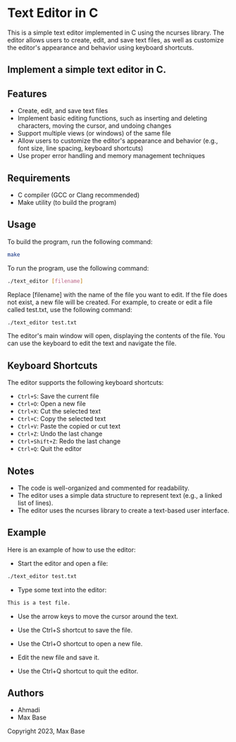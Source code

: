 # Text Editor in C

This is a simple text editor implemented in C using the ncurses library. The editor allows users to create, edit, and save text files, as well as customize the editor's appearance and behavior using keyboard shortcuts.

## Implement a simple text editor in C.

## Features

- Create, edit, and save text files
- Implement basic editing functions, such as inserting and deleting characters, moving the cursor, and undoing changes
- Support multiple views (or windows) of the same file
- Allow users to customize the editor's appearance and behavior (e.g., font size, line spacing, keyboard shortcuts)
- Use proper error handling and memory management techniques

## Requirements

- C compiler (GCC or Clang recommended)
- Make utility (to build the program)

## Usage

To build the program, run the following command:

```bash
make
```

To run the program, use the following command:

```bash
./text_editor [filename]
```

Replace [filename] with the name of the file you want to edit. If the file does not exist, a new file will be created. For example, to create or edit a file called test.txt, use the following command:

```bash
./text_editor test.txt
```

The editor's main window will open, displaying the contents of the file. You can use the keyboard to edit the text and navigate the file.

## Keyboard Shortcuts

The editor supports the following keyboard shortcuts:

- `Ctrl+S`: Save the current file
- `Ctrl+O`: Open a new file
- `Ctrl+X`: Cut the selected text
- `Ctrl+C`: Copy the selected text
- `Ctrl+V`: Paste the copied or cut text
- `Ctrl+Z`: Undo the last change
- `Ctrl+Shift+Z`: Redo the last change
- `Ctrl+Q`: Quit the editor

## Notes

- The code is well-organized and commented for readability.
- The editor uses a simple data structure to represent text (e.g., a linked list of lines).
- The editor uses the ncurses library to create a text-based user interface.

## Example

Here is an example of how to use the editor:

- Start the editor and open a file:

```bash
./text_editor test.txt
```

- Type some text into the editor:
```bash
This is a test file.
```

- Use the arrow keys to move the cursor around the text.

- Use the Ctrl+S shortcut to save the file.

- Use the Ctrl+O shortcut to open a new file.

- Edit the new file and save it.

- Use the Ctrl+Q shortcut to quit the editor.

## Authors

- Ahmadi
- Max Base

Copyright 2023, Max Base
